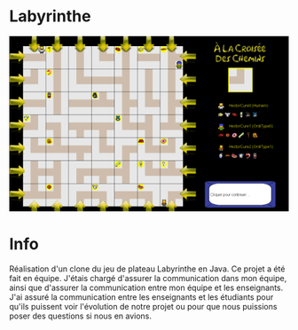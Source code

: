 # Labyrinthe

![](img/labyrinthe.png)

# Info

Réalisation d'un clone du jeu de plateau Labyrinthe en Java. Ce projet a été fait en équipe. J'étais chargé d'assurer la communication dans mon équipe, ainsi que d'assurer la communication entre mon équipe et les enseignants. J'ai assuré la communication entre les enseignants et les étudiants pour qu'ils puissent voir l'évolution de notre projet ou pour que nous puissions poser des questions si nous en avions.